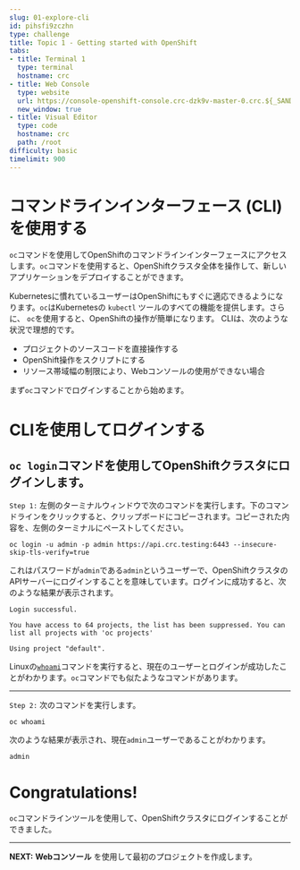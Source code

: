 ```yaml
---
slug: 01-explore-cli
id: pihsfi9zczhn
type: challenge
title: Topic 1 - Getting started with OpenShift
tabs:
- title: Terminal 1
  type: terminal
  hostname: crc
- title: Web Console
  type: website
  url: https://console-openshift-console.crc-dzk9v-master-0.crc.${_SANDBOX_ID}.instruqt.io
  new_window: true
- title: Visual Editor
  type: code
  hostname: crc
  path: /root
difficulty: basic
timelimit: 900
---
```

# コマンドラインインターフェース (CLI)を使用する

`oc`コマンドを使用してOpenShiftのコマンドラインインターフェースにアクセスします。`oc`コマンドを使用すると、OpenShiftクラスタ全体を操作して、新しいアプリケーションをデプロイすることができます。

Kubernetesに慣れているユーザーはOpenShiftにもすぐに適応できるようになります。`oc`はKubernetesの `kubectl` ツールのすべての機能を提供します。さらに、 `oc`を使用すると、OpenShiftの操作が簡単になります。 CLIは、次のような状況で理想的です。

* プロジェクトのソースコードを直接操作する
* OpenShift操作をスクリプトにする
* リソース帯域幅の制限により、Webコンソールの使用ができない場合

まず`oc`コマンドでログインすることから始めます。

# CLIを使用してログインする

`oc login`コマンドを使用してOpenShiftクラスタにログインします。
----

`Step 1:` 左側のターミナルウィンドウで次のコマンドを実行します。下のコマンドラインをクリックすると、クリップボードにコピーされます。コピーされた内容を、左側のターミナルにペーストしてください。

```
oc login -u admin -p admin https://api.crc.testing:6443 --insecure-skip-tls-verify=true
```

これはパスワードが`admin`である`admin`というユーザーで、OpenShiftクラスタのAPIサーバーにログインすることを意味しています。ログインに成功すると、次のような結果が表示されます。

```
Login successful.

You have access to 64 projects, the list has been suppressed. You can list all projects with 'oc projects'

Using project "default".
```

Linuxの[`whoami`](https://en.wikipedia.org/wiki/Whoami)コマンドを実行すると、現在のユーザーとログインが成功したことがわかります。`oc`コマンドでも似たようなコマンドがあります。

----

`Step 2:` 次のコマンドを実行します。

```
oc whoami
```

次のような結果が表示され、現在`admin`ユーザーであることがわかります。

```
admin
```

# Congratulations!

`oc`コマンドラインツールを使用して、OpenShiftクラスタにログインすることができました。

----

**NEXT:** **Webコンソール** を使用して最初のプロジェクトを作成します。
